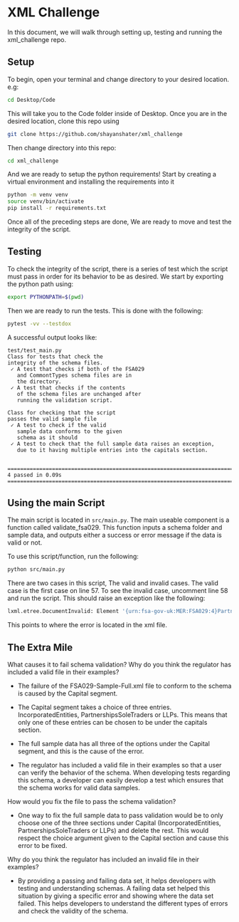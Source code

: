# XML Challenge

In this document, we will walk through setting up, testing and running the xml_challenge repo.


## Setup

To begin, open your terminal and change directory to your desired location. e.g: 

```bash
cd Desktop/Code
```

This will take you to the Code folder inside of Desktop. Once you are in the desired location, clone this repo using

```bash
git clone https://github.com/shayanshater/xml_challenge
```

Then change directory into this repo:

```bash
cd xml_challenge
```

And we are ready to setup the python requirements! Start by creating a virtual environment and installing the requirements into it


```bash
python -m venv venv
source venv/bin/activate
pip install -r requirements.txt
```

Once all of the preceding steps are done, We are ready to move and test the integrity of the script.

## Testing

To check the integrity of the script, there is a series of test which the script must pass in order for its behavior to be as desired. We start by exporting the python path using:

```bash
export PYTHONPATH=$(pwd)
```

Then we are ready to run the tests. This is done with the following:

```bash
pytest -vv --testdox
```

A successful output looks like:

```
test/test_main.py                                                                                                                                                                                                            
Class for tests that check the
integrity of the schema files.
 ✓ A test that checks if both of the FSA029
   and CommontTypes schema files are in
   the directory.
 ✓ A test that checks if the contents
   of the schema files are unchanged after
   running the validation script.
                                                                                                                                                                                                           
Class for checking that the script
passes the valid sample file
 ✓ A test to check if the valid
   sample data conforms to the given
   schema as it should
 ✓ A test to check that the full sample data raises an exception,
   due to it having multiple entries into the capitals section.


============================================================================================ 4 passed in 0.09s ============================================================================================
```

## Using the main Script

The main script is located in <code>src/main.py</code>. The main useable component is a function called validate_fsa029. This function inputs a schema folder and sample data, and outputs either a success or error message if the data is valid or not.

To use this script/function, run the following:

```bash
python src/main.py
```


There are two cases in this script, The valid and invalid cases. The valid case is the first case on line 57. To see the invalid case, uncomment line 58 and run the script. This should raise an exception like the following:

```bash
lxml.etree.DocumentInvalid: Element '{urn:fsa-gov-uk:MER:FSA029:4}PartnershipsSoleTraders': This element is not expected., line 102
```

This points to where the error is located in the xml file.



## The Extra Mile

What causes it to fail schema validation? Why do you think the regulator has
included a valid file in their examples?

- The failure of the FSA029-Sample-Full.xml file to conform to the schema is caused by the Capital segment.
- The Capital segment takes a choice of three entries. IncorporatedEntities, PartnershipsSoleTraders or LLPs. This means that only one of these entries can be chosen to be under the capitals section.
- The full sample data has all three of the options under the Capital segment, and this is the cause of the error.

- The regulator has included a valid file in their examples so that a user can verify the behavior of the schema. When developing tests regarding this schema, a developer can easily develop a test which ensures that the schema works for valid data samples.


How would you fix the file to pass the schema validation?

- One way to fix the full sample data to pass validation would be to only choose one of the three sections under Capital (IncorporatedEntities, PartnershipsSoleTraders or LLPs) and delete the rest. This would respect the choice argument given to the Capital section and cause this error to be fixed.

Why do you think the regulator has included an invalid file in their examples?

- By providing a passing and failing data set, it helps developers with testing and understanding schemas. A failing data set helped this situation by giving a specific error and showing where the data set failed. This helps developers to understand the different types of errors and check the validity of the schema.




